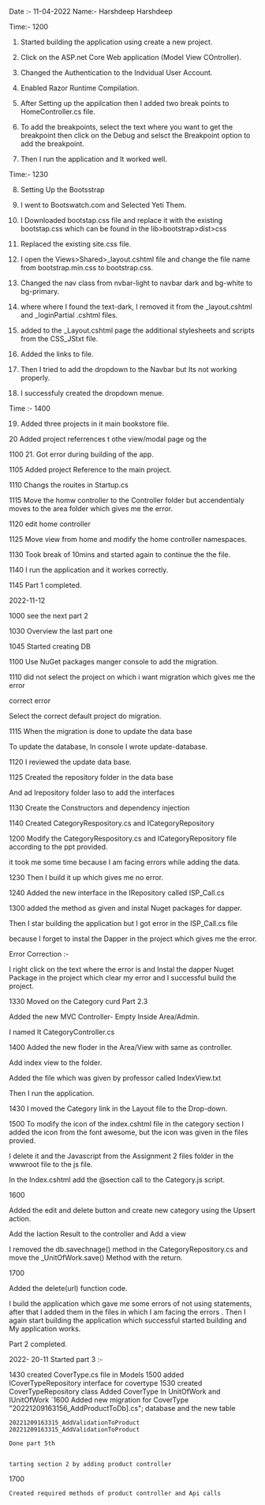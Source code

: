 Date :- 11-04-2022
Name:- Harshdeep Harshdeep



Time:- 1200

1. Started building the application using create a new project.

2. Click on the ASP.net Core Web application (Model View COntroller).

3. Changed the Authentication to the Indvidual User Account.

4. Enabled Razor Runtime Compilation.
	
5. After Setting up the appilcation then I added two break points to HomeController.cs file.

6. To add the breakpoints, select the text where you want to get the breakpoint then click on the Debug and selsct the Breakpoint option to add the breakpoint.

7. Then I run the application and It worked well. 

Time:- 1230

8. Setting Up the Bootsstrap

9. I went to Bootswatch.com and Selected Yeti Them.

10. I Downloaded bootstap.css file and replace it with the existing bootstap.css 
	which can be found in the lib>bootstrap>dist>css

11. Replaced the existing site.css file.

12. I open the Views>Shared>_layout.cshtml file and change the file name from bootstrap.min.css to bootstrap.css.

13. Changed the nav class from nvbar-light to navbar dark and bg-white to bg-primary.

14. where where I found the text-dark, I removed it from the _layout.cshtml and _loginPartial .cshtml files.

15. added to the _Layout.cshtml page the additional stylesheets and scripts from the CSS_JStxt file.

16. Added the links to file.
17. Then I tried to add the dropdown to the Navbar but Its not working properly.

18. I successfuly created the dropdown menue.

Time :- 1400

19. Added three projects in it main bookstore file.

20 	Added project referrences t othe view/modal page og the 

1100
21.	Got error during building of the app. 

1105
Added project Reference to the main project.

1110
Changs the rouites in Startup.cs

1115
Move the homw controller to the Controller folder but accendentialy moves to the area folder which gives me the error.

1120
edit home controller

1125
Move view from home and modify the home controller namespaces.

1130
Took break of 10mins and started again to continue the the file.

1140
I run the application and it workes correctly.

1145
Part 1 completed.



2022-11-12

1000
see the next part 2

1030
Overview the last part one 

1045
Started creating DB 

1100
Use NuGet packages manger console to add the migration.

1110 did not select the project on which i want migration which gives me the error

correct error

Select the correct default project do migration.

1115
When the migration is done to update the data base

To update the database, In console I wrote update-database.

1120
I reviewed the update data base.

1125
Created the repository folder in the data base

And ad Irepository folder laso to add the interfaces

1130
Create the Constructors and dependency injection

1140
Created CategoryRespository.cs and ICategoryRepository

1200
Modify the CategoryRespository.cs and ICategoryRepository file according to the ppt provided.

it took me some time because I am facing errors while adding the data.

1230
Then I build it up which gives me no error.

1240
Added the new interface in the IRepository called ISP_Call.cs 

1300
added the method as given and instal Nuget packages for dapper.

Then I star building the application but I got error in the ISP_Call.cs file 

because I forget to instal the Dapper in the project which gives me the error.

Error Correction :- 

I right click on the text where the error is and Instal the dapper Nuget Package in the project which clear my error and I successful build the project.

1330
Moved on the Category curd Part 2.3

Added the new MVC Controller- Empty Inside Area/Admin.

I named It CategoryController.cs

1400
Added the new floder in the Area/View with same as controller.

Add index view to the folder.

Added the file which was given by professor called IndexView.txt

Then I run the application.

1430
I moved the Category link in the Layout file to the Drop-down.

1500
To modify the icon of the index.cshtml file in the category section I added the icon from the font awesome, but the icon was given in the files 
provied.

I delete it and the Javascript from the Assignment 2 files folder in the wwwroot file to the js file. 

In the Index.cshtml add the @section call to the Category.js script.

1600 

Added the edit and delete button and create new category using the Upsert action.

Add the Iaction Result to the controller and Add a view 

I removed the db.savechnage() method in the CategoryRepository.cs and move the _UnitOfWork.save() Method with the return.

1700

Added  the delete(url) function code.

I build the application which gave me some errors of not using statements, after that I added them in the files in which I am facing the errors 
.
Then I again start building the application which successful started building and My application works.

Part 2 completed.


2022- 20-11
Started part 3 :-

1430
created CoverType.cs file in Models
1500
	added ICoverTypeRepository interface for covertype
1530
	created CoverTypeRepository class
	Added CoverType In UnitOfWork and IUnitOfWork
`1600
	Added new migration for CoverType "20221209163156_AddProductToDb].cs";
	database  and the new table

	20221209163315_AddValidationToProduct
	20221209163315_AddValidationToProduct

	Done part 5th 


	tarting section 2 by adding product controller
1700
	


	Created required methods of product controller and Api calls

